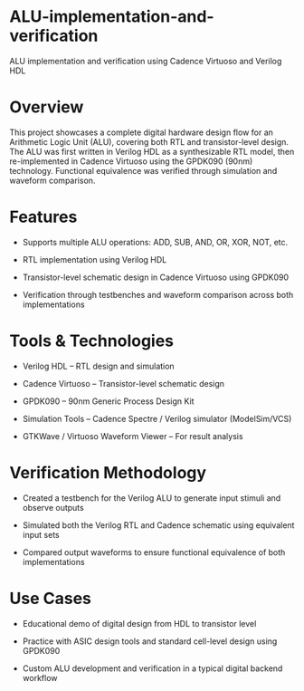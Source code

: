 # ALU-implementation-and-verification
ALU implementation and verification using Cadence Virtuoso and Verilog HDL

# Overview
This project showcases a complete digital hardware design flow for an Arithmetic Logic Unit (ALU), covering both RTL and transistor-level design. The ALU was first written in Verilog HDL as a synthesizable RTL model, then re-implemented in Cadence Virtuoso using the GPDK090 (90nm) technology. Functional equivalence was verified through simulation and waveform comparison.

# Features
- Supports multiple ALU operations: ADD, SUB, AND, OR, XOR, NOT, etc.

- RTL implementation using Verilog HDL

- Transistor-level schematic design in Cadence Virtuoso using GPDK090

- Verification through testbenches and waveform comparison across both implementations

# Tools & Technologies
- Verilog HDL – RTL design and simulation

- Cadence Virtuoso – Transistor-level schematic design

- GPDK090 – 90nm Generic Process Design Kit

- Simulation Tools – Cadence Spectre / Verilog simulator (ModelSim/VCS)

- GTKWave / Virtuoso Waveform Viewer – For result analysis

# Verification Methodology
- Created a testbench for the Verilog ALU to generate input stimuli and observe outputs

- Simulated both the Verilog RTL and Cadence schematic using equivalent input sets

- Compared output waveforms to ensure functional equivalence of both implementations

# Use Cases
- Educational demo of digital design from HDL to transistor level

- Practice with ASIC design tools and standard cell-level design using GPDK090

- Custom ALU development and verification in a typical digital backend workflow

